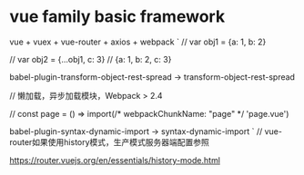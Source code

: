 # vue family basic framework

vue + vuex + vue-router + axios + webpack
`
// var obj1 = {a: 1, b: 2}

// var obj2 = {...obj1, c: 3} // {a: 1, b: 2, c: 3}

babel-plugin-transform-object-rest-spread -> transform-object-rest-spread

// 懒加载，异步加载模块，Webpack > 2.4

// const page = () => import(/* webpackChunkName: "page" */ 'page.vue')

babel-plugin-syntax-dynamic-import -> syntax-dynamic-import
`
// vue-router如果使用history模式，生产模式服务器端配置参照

https://router.vuejs.org/en/essentials/history-mode.html
